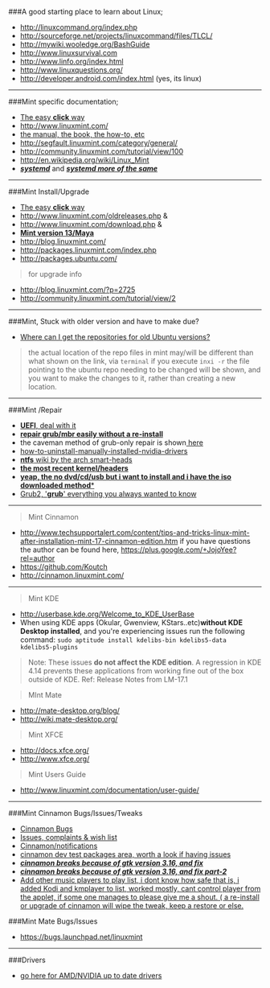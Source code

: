 ###A good starting place to learn about Linux;
* http://linuxcommand.org/index.php
* http://sourceforge.net/projects/linuxcommand/files/TLCL/
* http://mywiki.wooledge.org/BashGuide
* http://www.linuxsurvival.com
* http://www.linfo.org/index.html
* http://www.linuxquestions.org/
* http://developer.android.com/index.html (yes, its linux)

***

###Mint specific documentation;
* [The easy **click** way](http://lmgtfy.com/?q=mint+linux+manual)
* http://www.linuxmint.com/
* [the manual, the book, the how-to, etc](http://www.linuxmint.com/documentation.php)
* http://segfault.linuxmint.com/category/general/
* http://community.linuxmint.com/tutorial/view/100
* http://en.wikipedia.org/wiki/Linux_Mint
* [***systemd***](http://blog.linuxmint.com/?p=2825#comment-117169) and [***systemd more of the same***](http://www.pcworld.com/article/2921385/its-optional-for-now-but-linux-mint-expects-to-switch-to-systemd-next-year.html)

***

###Mint Install/Upgrade 
* [The easy **click** way](http://lmgtfy.com/?q=linux%2Bmint%2Binstall%2Bupgrade#)
* http://www.linuxmint.com/oldreleases.php & 
* http://www.linuxmint.com/download.php &
* [**Mint version 13/Maya**](http://linuxmint.com/rel_maya.php)  
* http://blog.linuxmint.com/
* http://packages.linuxmint.com/index.php
* http://packages.ubuntu.com/
> for upgrade info 
* http://blog.linuxmint.com/?p=2725
* http://community.linuxmint.com/tutorial/view/2

***
###Mint, Stuck with older version and have to make due?
* [Where can I get the repositories for old Ubuntu versions?](http://superuser.com/questions/339537/where-can-i-get-the-repositories-for-old-ubuntu-versions)
> the actual location of the repo files in mint may/will be different than what shown on the link, via `terminal` if you execute `inxi -r` the file pointing to the ubuntu repo needing to be changed will be shown, and you want to make the changes to it, rather than creating a new location.

***

###Mint /Repair 
* [**UEFI**, deal with it](https://github.com/two-dogs/the-kennel/blob/master/uefi-issues.md)
* [**repair grub/mbr easily without a re-install**](http://sourceforge.net/p/boot-repair/home/Home/)
* the caveman method of grub-only repair is shown[ here](http://community.linuxmint.com/tutorial/view/245)
* [how-to-uninstall-manually-installed-nvidia-drivers](http://askubuntu.com/questions/219942/how-to-uninstall-manually-installed-nvidia-drivers)
* [**ntfs** wiki by the arch smart-heads](https://wiki.archlinux.org/index.php/NTFS-3G)
* [**the most recent kernel/headers**](http://kernel.ubuntu.com/~kernel-ppa/mainline/)
* [**yeap, the no dvd/cd/usb but i want to install and i have the iso downloaded method***]( http://askubuntu.com/questions/340156/install-ubuntu-from-iso-image-directly-from-hard-disk-of-a-system-running-linux)
* [Grub2, '__grub__' everything you always wanted to know](https://help.ubuntu.com/community/Grub2)

***

> Mint Cinnamon
* http://www.techsupportalert.com/content/tips-and-tricks-linux-mint-after-installation-mint-17-cinnamon-edition.htm if you have questions the author can be found here, https://plus.google.com/+JojoYee?rel=author
* https://github.com/Koutch
* http://cinnamon.linuxmint.com/

***

> Mint KDE
* http://userbase.kde.org/Welcome_to_KDE_UserBase
* When using KDE apps (Okular, Gwenview, KStars..etc)**without KDE Desktop installed**, and you're experiencing issues  run the following command: `sudo aptitude install kdelibs-bin kdelibs5-data kdelibs5-plugins`

> Note: These issues **do not affect the KDE edition**. A regression in KDE 4.14 prevents these applications from working fine out of the box outside of KDE. Ref: Release Notes from LM-17.1

> MInt Mate
* http://mate-desktop.org/blog/
* http://wiki.mate-desktop.org/

> Mint XFCE
* http://docs.xfce.org/
* http://www.xfce.org/

> Mint Users Guide
* http://www.linuxmint.com/documentation/user-guide/

***

###Mint Cinnamon Bugs/Issues/Tweaks
* [Cinnamon Bugs](https://github.com/linuxmint/Cinnamon/labels/BUG)
* [Issues, complaints & wish list](https://github.com/linuxmint/Cinnamon/issues)
* [Cinnamon/notifications](https://github.com/linuxmint/Cinnamon/notifications)
* [cinnamon dev test packages area, worth a look if having issues](https://github.com/linuxmint/Cinnamon/issues/4072)
* [***cinnamon breaks because of gtk version 3.16, and fix***](https://github.com/linuxmint/Cinnamon/issues/3909#issuecomment-90305671)
* [***cinnamon breaks because of gtk version 3.16, and fix part-2***](https://bbs.archlinux.org/viewtopic.php?id=195857)
* [Add other music players to play list, i dont know how safe that is, i added Kodi and kmplayer to list, worked mostly, cant control player from the applet, if some one manages to please give me a shout. ( a re-install or upgrade of cinnamon will wipe the tweak, keep a restore or else.](http://all-tech-thoughts.blogspot.com/2014/09/how-to-add-gmusicbrowser-to-media-menu.html)

###Mint Mate Bugs/Issues
* https://bugs.launchpad.net/linuxmint

***

###Drivers
* [go here for AMD/NVIDIA up to date drivers](http://git.io/vTvTq)

